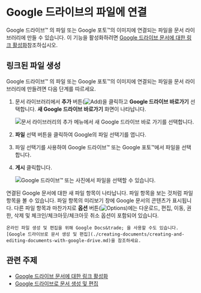 # Google 드라이브의 파일에 연결

Google 드라이브&trade; 의 파일 또는 Google 포토&trade;의 이미지에 연결되는 파일을 문서 라이브러리에 만들 수 있습니다. 이 기능을 활성화하려면 [Google 드라이브 문서에 대한 링크 활성화](../devops/google-drive-integration/enabling-links-to-google-drive-documents.md)참조하십시오.

## 링크된 파일 생성

Google 드라이브&trade; 의 파일 또는 Google 포토&trade;의 이미지에 연결되는 파일을 문서 라이브러리에 만들려면 다음 단계를 따르세요.

1. 문서 라이브러리에서 **추가** 버튼(![Add](../../../images/icon-add.png))을 클릭하고 **Google 드라이브 바로가기** 선택합니다. **새 Google 드라이브 바로가기** 화면이 나타납니다.

    ![문서 라이브러리의 추가 메뉴에서 새 Google 드라이브 바로 가기를 선택합니다.](./linking-to-files-on-google-drive/images/01.png)

1. **파일** 선택 버튼을 클릭하여 Google의 파일 선택기를 엽니다.

1. 파일 선택기를 사용하여 Google 드라이브&trade; 또는 Google 포토&trade;에서 파일을 선택합니다.

1. **게시** 클릭합니다.

    ![Google 드라이브&trade; 또는 사진에서 파일을 선택할 수 있습니다.](./linking-to-files-on-google-drive/images/02.png)

연결된 Google 문서에 대한 새 파일 항목이 나타납니다. 파일 항목을 보는 것처럼 파일 항목을 볼 수 있습니다. 파일 항목의 미리보기 창에 Google 문서의 콘텐츠가 표시됩니다. 다른 파일 항목과 마찬가지로 **옵션** 버튼(![Options](../../../images/icon-options.png))에는 다운로드, 편집, 이동, 권한, 삭제 및 체크인/체크아웃/체크아웃 취소 옵션이 포함되어 있습니다.

```{tip}
온라인 파일 생성 및 편집을 위해 Google Docs&trade; 을 사용할 수도 있습니다. [Google 드라이브로 문서 생성 및 편집](./creating-documents/creating-and-editing-documents-with-google-drive.md)을 참조하세요.
```

## 관련 주제

* [Google 드라이브 문서에 대한 링크 활성화](../devops/google-drive-integration/enabling-links-to-google-drive-documents.md)
* [Google 드라이브로 문서 생성 및 편집](./creating-documents/creating-and-editing-documents-with-google-drive.md)
